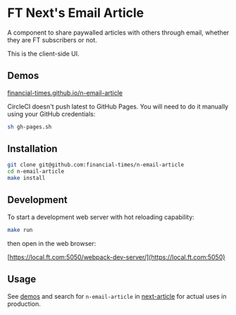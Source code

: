 # FT Next's Email Article

A component to share paywalled articles with others through email, whether they are FT subscribers or not.

This is the client-side UI.

## Demos

[financial-times.github.io/n-email-article](http://financial-times.github.io/n-email-article)

CircleCI doesn't push latest to GitHub Pages.  You will need to do it manually using your GitHub credentials:

```sh
sh gh-pages.sh
```

## Installation

```sh
git clone git@github.com:financial-times/n-email-article
cd n-email-article
make install
```

## Development

To start a development web server with hot reloading capability:

```sh
make run
```

then open in the web browser:

[https://local.ft.com:5050/webpack-dev-server/](https://local.ft.com:5050)

## Usage

See [demos](./demos) and search for `n-email-article` in [next-article](https://github.com/financial-times/next-article) for actual uses in production.
